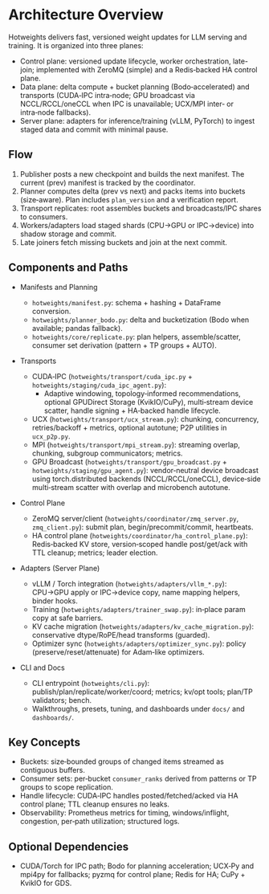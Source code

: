 # Architecture Overview

Hotweights delivers fast, versioned weight updates for LLM serving and training. It is organized into three planes:

- Control plane: versioned update lifecycle, worker orchestration, late-join; implemented with ZeroMQ (simple) and a Redis‑backed HA control plane.
- Data plane: delta compute + bucket planning (Bodo‑accelerated) and transports (CUDA‑IPC intra‑node; GPU broadcast via NCCL/RCCL/oneCCL when IPC is unavailable; UCX/MPI inter‑ or intra‑node fallbacks).
- Server plane: adapters for inference/training (vLLM, PyTorch) to ingest staged data and commit with minimal pause.

## Flow

1. Publisher posts a new checkpoint and builds the next manifest. The current (prev) manifest is tracked by the coordinator.
2. Planner computes delta (prev vs next) and packs items into buckets (size‑aware). Plan includes `plan_version` and a verification report.
3. Transport replicates: root assembles buckets and broadcasts/IPC shares to consumers.
4. Workers/adapters load staged shards (CPU→GPU or IPC→device) into shadow storage and commit.
5. Late joiners fetch missing buckets and join at the next commit.

## Components and Paths

- Manifests and Planning
  - `hotweights/manifest.py`: schema + hashing + DataFrame conversion.
  - `hotweights/planner_bodo.py`: delta and bucketization (Bodo when available; pandas fallback).
  - `hotweights/core/replicate.py`: plan helpers, assemble/scatter, consumer set derivation (pattern + TP groups + AUTO).

- Transports
  - CUDA‑IPC (`hotweights/transport/cuda_ipc.py` + `hotweights/staging/cuda_ipc_agent.py`):
    - Adaptive windowing, topology‑informed recommendations, optional GPUDirect Storage (KvikIO/CuPy), multi‑stream device scatter, handle signing + HA‑backed handle lifecycle.
  - UCX (`hotweights/transport/ucx_stream.py`): chunking, concurrency, retries/backoff + metrics, optional autotune; P2P utilities in `ucx_p2p.py`.
  - MPI (`hotweights/transport/mpi_stream.py`): streaming overlap, chunking, subgroup communicators; metrics.
  - GPU Broadcast (`hotweights/transport/gpu_broadcast.py` + `hotweights/staging/gpu_agent.py`): vendor‑neutral device broadcast using torch.distributed backends (NCCL/RCCL/oneCCL), device‑side multi‑stream scatter with overlap and microbench autotune.

- Control Plane
  - ZeroMQ server/client (`hotweights/coordinator/zmq_server.py`, `zmq_client.py`): submit plan, begin/precommit/commit, heartbeats.
  - HA control plane (`hotweights/coordinator/ha_control_plane.py`): Redis‑backed KV store, version‑scoped handle post/get/ack with TTL cleanup; metrics; leader election.

- Adapters (Server Plane)
  - vLLM / Torch integration (`hotweights/adapters/vllm_*.py`): CPU→GPU apply or IPC→device copy, name mapping helpers, binder hooks.
  - Training (`hotweights/adapters/trainer_swap.py`): in‑place param copy at safe barriers.
  - KV cache migration (`hotweights/adapters/kv_cache_migration.py`): conservative dtype/RoPE/head transforms (guarded).
  - Optimizer sync (`hotweights/adapters/optimizer_sync.py`): policy (preserve/reset/attenuate) for Adam‑like optimizers.

- CLI and Docs
  - CLI entrypoint (`hotweights/cli.py`): publish/plan/replicate/worker/coord; metrics; kv/opt tools; plan/TP validators; bench.
  - Walkthroughs, presets, tuning, and dashboards under `docs/` and `dashboards/`.

## Key Concepts

- Buckets: size‑bounded groups of changed items streamed as contiguous buffers.
- Consumer sets: per‑bucket `consumer_ranks` derived from patterns or TP groups to scope replication.
- Handle lifecycle: CUDA‑IPC handles posted/fetched/acked via HA control plane; TTL cleanup ensures no leaks.
- Observability: Prometheus metrics for timing, windows/inflight, congestion, per‑path utilization; structured logs.

## Optional Dependencies

- CUDA/Torch for IPC path; Bodo for planning acceleration; UCX‑Py and mpi4py for fallbacks; pyzmq for control plane; Redis for HA; CuPy + KvikIO for GDS.

